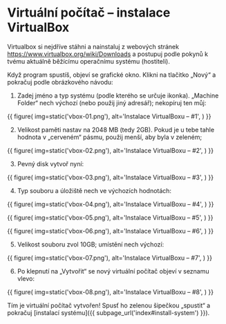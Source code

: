 # Virtuální počítač – instalace VirtualBox

Virtualbox si nejdříve stáhni a nainstaluj z webových stránek https://www.virtualbox.org/wiki/Downloads a postupuj podle pokynů k tvému aktuálně běžícímu operačnímu systému (hostiteli).

Když program spustíš, objeví se grafické okno.
Klikni na tlačitko „Nový“ a pokračuj podle obrázkového návodu:

1. Zadej jméno a typ systému (podle kterého se určuje ikonka).
   „Machine Folder“ nech výchozí (nebo použij jiný adresář);
   nekopíruj ten můj:

  {{ figure(
    img=static('vbox-01.png'),
    alt='Instalace VirtualBoxu – #1',
  ) }}

2. Velikost paměti nastav na 2048 MB (tedy 2GB).
   Pokud je u tebe tahle hodnota v „cerveném“ pásmu, použij menší, aby byla
   v zeleném;

  {{ figure(
    img=static('vbox-02.png'),
    alt='Instalace VirtualBoxu – #2',
  ) }}

3. Pevný disk vytvoř nyní:

  {{ figure(
    img=static('vbox-03.png'),
    alt='Instalace VirtualBoxu – #3',
  ) }}

4. Typ souboru a úložiště nech ve výchozích hodnotách:

  {{ figure(
    img=static('vbox-04.png'),
    alt='Instalace VirtualBoxu – #4',
  ) }}

  {{ figure(
    img=static('vbox-05.png'),
    alt='Instalace VirtualBoxu – #5',
  ) }}

  {{ figure(
    img=static('vbox-06.png'),
    alt='Instalace VirtualBoxu – #6',
  ) }}

5. Velikost souboru zvol 10GB; umístění nech výchozí:

  {{ figure(
    img=static('vbox-07.png'),
    alt='Instalace VirtualBoxu – #7',
  ) }}

6. Po klepnutí na „Vytvořit“ se nový virtuální počítač objeví v seznamu vlevo:

  {{ figure(
    img=static('vbox-08.png'),
    alt='Instalace VirtualBoxu – #8',
  ) }}


Tím je virtuální počítač vytvořen!
Spusť ho zelenou šipečkou „spustit“ a pokračuj
[instalací systému]({{ subpage_url('index#install-system') }}).
